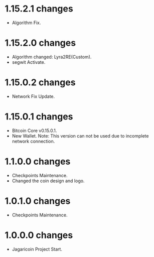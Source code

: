 1.15.2.1 changes
=============
- Algorithm Fix.


1.15.2.0 changes
=============
- Algorithm changed: Lyra2RE(Custom).
- segwit Activate.


1.15.0.2 changes
=============
- Network Fix Update.


1.15.0.1 changes
=============
- Bitcoin Core v0.15.0.1.
- New Wallet.
Note: This version can not be used due to incomplete network connection.


1.1.0.0 changes
=============
- Checkpoints Maintenance.
- Changed the coin design and logo.


1.0.1.0 changes
=============
- Checkpoints Maintenance.


1.0.0.0 changes
=============
- Jagaricoin Project Start.

